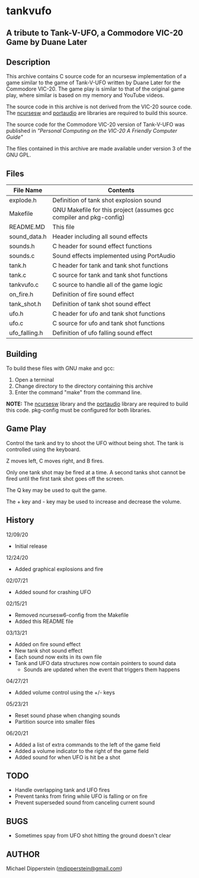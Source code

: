 # tankvufo
## A tribute to Tank-V-UFO, a Commodore VIC-20 Game by Duane Later

## Description
This archive contains C source code for an ncursesw implementation of a game
similar to the game of Tank-V-UFO written by Duane Later for the Commodore
VIC-20.  The game play is similar to that of the original game play, where
similar is based on my memory and YouTube videos.

The source code in this archive is not derived from the VIC-20 source code.
The [ncursesw](https://invisible-island.net/ncurses/ "ncursesw") and
[portaudio](http://www.portaudio.com/ "portaudio") are libraries are required
to build this source.

The source code for the Commodore VIC-20 version of Tank-V-UFO was published in
_"Personal Computing on the VIC-20 A Friendly Computer Guide"_

The files contained in this archive are made available under version 3 of the
GNU GPL.

## Files

| File Name  | Contents |
| ---        | ---      |
| explode.h  | Definition of tank shot explosion sound |
| Makefile   | GNU Makefile for this project (assumes gcc compiler and pkg-config) |
| README.MD  | This file |
| sound_data.h | Header including all sound effects |
| sounds.h   | C header for sound effect functions |
| sounds.c   | Sound effects implemented using PortAudio |
| tank.h     | C header for tank and tank shot functions |
| tank.c     | C source for tank and tank shot functions |
| tankvufo.c | C source to handle all of the game logic |
| on_fire.h  | Definition of fire sound effect |
| tank_shot.h | Definition of tank shot sound effect |
| ufo.h      | C header for ufo and tank shot functions |
| ufo.c      | C source for ufo and tank shot functions |
| ufo_falling.h | Definition of ufo falling sound effect |

## Building
To build these files with GNU make and gcc:
1. Open a terminal
2. Change directory to the directory containing this archive
3. Enter the command "make" from the command line.

**NOTE:** The [ncursesw](https://invisible-island.net/ncurses/ "ncursesw")
library and the [portaudio](http://www.portaudio.com/ "portaudio") library are
required to build this code.  pkg-config must be configured for both libraries.

## Game Play
Control the tank and try to shoot the UFO without being shot.  The tank is
controlled using the keyboard.

Z moves left, C moves right, and B fires.

Only one tank shot may be fired at a time.  A second tanks shot cannot be fired
until the first tank shot goes off the screen.

The Q key may be used to quit the game.

The + key and - key may be used to increase and decrease the volume.

## History
12/09/20
* Initial release

12/24/20
* Added graphical explosions and fire

02/07/21
* Added sound for crashing UFO

02/15/21
* Removed ncursesw6-config from the Makefile
* Added this README file

03/13/21
* Added on fire sound effect
* New tank shot sound effect
* Each sound now exits in its own file
* Tank and UFO data structures now contain pointers to sound data
  * Sounds are updated when the event that triggers them happens

04/27/21
* Added volume control using the +/- keys

05/23/21
* Reset sound phase when changing sounds
* Partition source into smaller files

06/20/21
* Added a list of extra commands to the left of the game field
* Added a volume indicator to the right of the game field
* Added sound for when UFO is hit be a shot

## TODO
- Handle overlapping tank and UFO fires
- Prevent tanks from firing while UFO is falling or on fire
- Prevent superseded sound from canceling current sound

## BUGS
- Sometimes spay from UFO shot hitting the ground doesn't clear


## AUTHOR
Michael Dipperstein (mdipperstein@gmail.com)
